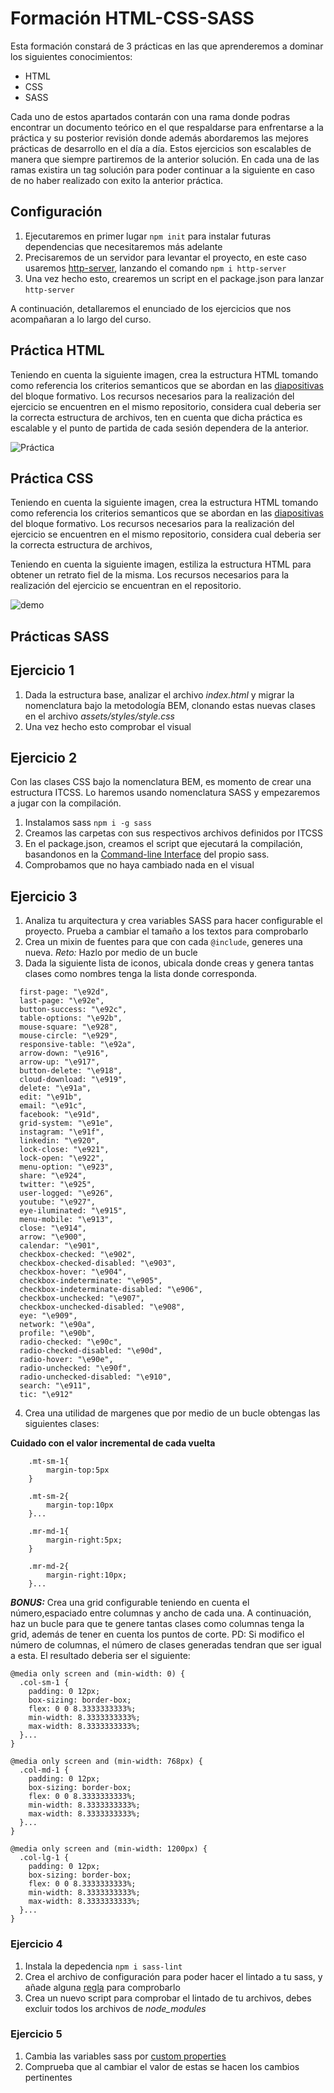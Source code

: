 # Formación HTML-CSS-SASS

Esta formación constará de 3 prácticas en las que aprenderemos a dominar los siguientes conocimientos:
- HTML
- CSS
- SASS

Cada uno de estos apartados contarán con una rama donde podras encontrar un documento teórico en el que respaldarse para enfrentarse a la práctica y su posterior revisión donde además abordaremos las mejores prácticas de desarrollo en el día a día. Estos ejercicios son escalables de manera que siempre partiremos de la anterior solución. En cada una de las ramas existira un tag solución para poder continuar a la siguiente en caso de no haber realizado con exito la anterior práctica.

## Configuración 
1. Ejecutaremos en primer lugar `npm init` para instalar futuras dependencias que necesitaremos más adelante
2. Precisaremos de un servidor para levantar el proyecto, en este caso usaremos [http-server](https://www.npmjs.com/package/http-server),   lanzando el comando `npm i http-server`
3. Una vez hecho esto, crearemos un script en el package.json para lanzar `http-server`

A continuación, detallaremos el enunciado de los ejercicios que nos acompañaran a lo largo del curso.

## Práctica HTML

Teniendo en cuenta la siguiente imagen, crea la estructura HTML tomando como referencia los criterios semanticos que se abordan en las [diapositivas](HTML_Basico.pptx) del bloque formativo. Los recursos necesarios para la realización del ejercicio se encuentren en el mismo repositorio, considera cual deberia ser la correcta estructura de archivos, ten en cuenta que dicha práctica es escalable y el punto de partida de cada sesión dependera de la anterior.

![Práctica](practicaHTML.png)

## Práctica CSS

Teniendo en cuenta la siguiente imagen, crea la estructura HTML tomando como referencia los criterios semanticos que se abordan en las [diapositivas](curso_css_basico.pptx) del bloque formativo. Los recursos necesarios para la realización del ejercicio se encuentren en el mismo repositorio, considera cual deberia ser la correcta estructura de archivos, 

Teniendo en cuenta la siguiente imagen, estiliza la estructura HTML para obtener un retrato fiel de la misma. Los recursos necesarios para la realización del ejercicio se encuentran en el repositorio.

![demo](practicaCSS.png)

## Prácticas SASS

## Ejercicio 1
1. Dada la estructura base, analizar el archivo _index.html_ y migrar la nomenclatura bajo la metodología BEM, clonando estas nuevas clases en el archivo _assets/styles/style.css_
2. Una vez hecho esto comprobar el visual

## Ejercicio 2
Con las clases CSS bajo la nomenclatura BEM, es momento de crear una estructura ITCSS. Lo haremos usando nomenclatura SASS y empezaremos a jugar con la compilación.
1. Instalamos sass `npm i -g sass`
2. Creamos las carpetas con sus respectivos archivos definidos por ITCSS
3. En el package.json, creamos el script que ejecutará la compilación, basandonos en la [Command-line Interface](https://sass-lang.com/documentation/cli/dart-sass) del propio sass.
4. Comprobamos que no haya cambiado nada en el visual

## Ejercicio 3
1. Analiza tu arquitectura y crea variables SASS para hacer configurable el proyecto. Prueba a cambiar el tamaño a los textos para comprobarlo
2. Crea un mixin de fuentes para que con cada `@include`, generes una nueva. _Reto:_ Hazlo por medio de un bucle
3. Dada la siguiente lista de iconos, ubicala donde creas y genera tantas clases como nombres tenga la lista donde corresponda.
~~~
  first-page: "\e92d",
  last-page: "\e92e",
  button-success: "\e92c",
  table-options: "\e92b",
  mouse-square: "\e928",
  mouse-circle: "\e929",
  responsive-table: "\e92a",
  arrow-down: "\e916",
  arrow-up: "\e917",
  button-delete: "\e918",
  cloud-download: "\e919",
  delete: "\e91a",
  edit: "\e91b",
  email: "\e91c",
  facebook: "\e91d",
  grid-system: "\e91e",
  instagram: "\e91f",
  linkedin: "\e920",
  lock-close: "\e921",
  lock-open: "\e922",
  menu-option: "\e923",
  share: "\e924",
  twitter: "\e925",
  user-logged: "\e926",
  youtube: "\e927",
  eye-iluminated: "\e915",
  menu-mobile: "\e913",
  close: "\e914",
  arrow: "\e900",
  calendar: "\e901",
  checkbox-checked: "\e902",
  checkbox-checked-disabled: "\e903",
  checkbox-hover: "\e904",
  checkbox-indeterminate: "\e905",
  checkbox-indeterminate-disabled: "\e906",
  checkbox-unchecked: "\e907",
  checkbox-unchecked-disabled: "\e908",
  eye: "\e909",
  network: "\e90a",
  profile: "\e90b",
  radio-checked: "\e90c",
  radio-checked-disabled: "\e90d",
  radio-hover: "\e90e",
  radio-unchecked: "\e90f",
  radio-unchecked-disabled: "\e910",
  search: "\e911",
  tic: "\e912"
~~~
4. Crea una utilidad de margenes que por medio de un bucle obtengas las siguientes clases:

**Cuidado con el valor incremental de cada vuelta**
~~~
    .mt-sm-1{
        margin-top:5px
    }

    .mt-sm-2{
        margin-top:10px
    }...

    .mr-md-1{
        margin-right:5px;
    }

    .mr-md-2{
        margin-right:10px;
    }...
~~~
**_BONUS:_** Crea una grid configurable teniendo en cuenta el número,espaciado entre columnas y ancho de cada una. A continuación, haz un bucle para que te genere tantas clases como columnas tenga la grid, además de tener en cuenta los puntos de corte. PD: Si modifico el número de columnas, el número de clases generadas tendran que ser igual a esta. El resultado deberia ser el siguiente:
~~~
@media only screen and (min-width: 0) {
  .col-sm-1 {
    padding: 0 12px;
    box-sizing: border-box;
    flex: 0 0 8.3333333333%;
    min-width: 8.3333333333%;
    max-width: 8.3333333333%;
  }...
}

@media only screen and (min-width: 768px) {
  .col-md-1 {
    padding: 0 12px;
    box-sizing: border-box;
    flex: 0 0 8.3333333333%;
    min-width: 8.3333333333%;
    max-width: 8.3333333333%;
  }...
}

@media only screen and (min-width: 1200px) {
  .col-lg-1 {
    padding: 0 12px;
    box-sizing: border-box;
    flex: 0 0 8.3333333333%;
    min-width: 8.3333333333%;
    max-width: 8.3333333333%;
  }...
}
~~~

### Ejercicio 4
1. Instala la depedencia `npm i sass-lint`
2. Crea el archivo de configuración para poder hacer el lintado a tu sass, y añade alguna [regla](https://github.com/sasstools/sass-lint/tree/master/docs/rules) para comprobarlo
3. Crea un nuevo script para comprobar el lintado de tu archivos, debes excluir todos los archivos de _node_modules_

### Ejercicio 5
1. Cambia las variables sass por [custom properties](https://drafts.csswg.org/css-variables/#defining-variables)
2. Comprueba que al cambiar el valor de estas se hacen los cambios pertinentes